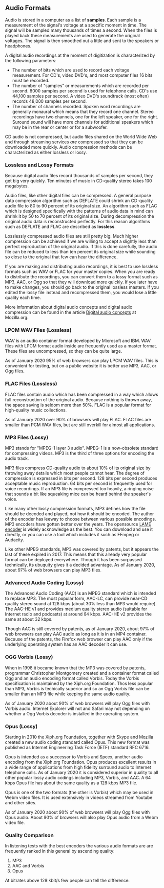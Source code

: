 ## Audio Formats

Audio is stored in a computer as a list of **samples**. Each sample is a
measurement of the signal's voltage at a specific moment in time. The signal
will be sampled many thousands of times a second. When the files is played back
these measurements are used to generate the original voltages. The signal is
then smoothed out a little and sent to the speakers or headphones.

A digital audio recordings at the moment of digitization is characterized
by the following parameters:

* The number of bits which are used to record each voltage measurement.
  For CD's, video DVD's, and most computer files 16 bits must be recorded.
* The number of "samples" or measurements which are recorded per second.
  8000 samples per second is used for telephone calls. CD's use 44,100
  samples per second. A video DVD's soundtrack (most often) records
  48,000 samples per second.
* The number of channels recorded. Spoken word recordings are generally
  monaural which means that they record one channel. Stereo recordings
  have two channels, one for the left speaker, one for the right.
  Suround sound will have more channels for additional speakers which may
  be in the rear or center or for a subwoofer.

CD audio is not compressed, but audio files shared on the World Wide Web and
through streaming services *are* compressed so that they can be downloaded more
quickly. Audio compression methods can be characterized as either lossless
or lossy.

### Lossless and Lossy Formats

Because digital audio files record thousands of samples per second, they get
big very quickly. Ten minutes of music in CD-quality stereo takes 100
megabytes. 

Audio files, like other digital files can be compressed. A general purpose data
compression algorithm such as DEFLATE could shrink an CD-quality audio file to
80 to 90 percent of its original size. An algorithm such as FLAC which is
designed specifically with the patterns of audio data in mind can shrink it by
50 to 70 percent of its original size. During decompression the original audio
data is reconstructed perfectly. For this reason algorithms such as DEFLATE and
FLAC are described as **lossless**.

Losslessly compressed audio files are still pretty big. Much higher compression
can be achieved if we are willing to accept a slightly less than perfect
reproduction of the original audio. If this is done carefully, the audio
file can be reduced to less than ten percent its original size while sounding
so close to the original that few can hear the difference.

If you are making and distributing audio recordings, it is best to use lossless
formats such as WAV or FLAC for your master copies. When you are ready to
distribute the recordings, you can convert them to a lossy format such as MP3,
AAC, or Ogg so that they will download more quickly. If you later have to
make changes, you should go back to the original lossless masters. If you
edited the lossy file instead and recompressed them, you would lose a little
quality each time.

More information about digital audio concepts and digital audio compression can
be found in the article [Digital audio concepts](https://developer.mozilla.org/en-US/docs/Web/Media/Formats/Audio_concepts)
at Mozilla.org.

### LPCM WAV Files (Lossless)

WAV is an audio container format developed by Microsoft and IBM. WAV files with
LPCM format audio inside are frequently used as a master format. These files
are uncompressed, so they can be quite large.

As of January 2020 95% of web browsers can play LPCM WAV files. This is convenient
for testing, but on a public website it is better use MP3, AAC, or Ogg files.

### FLAC Files (Lossless)

FLAC files contain audio which has been compressed in a way which allows full
reconstruction of the original audio. Because nothing is thrown away, the space
saving is seldom more than 50%. FLAC is a popular format for high-quality music
collections.

As of January 2020 over 90% of browsers will play FLAC. FLAC files are smaller
than PCM WAV files, but are still overkill for almost all applications.

### MP3 Files (Lossy)

MP3 stands for "MPEG-1 layer 3 audio". MPEG-1 is a now-obsolete standard for
compressing videos. MP3 is the third of three options for encoding the 
audio track.

MP3 files compress CD-quality audio to about 10% of its original size by
throwing away details which most people cannot hear. The degree of compression
is expressed in bits per second. 128 bits per second produces acceptable music
reproduction. 64 bits per second is frequently used for voice recordings. If an
MP3 file is compressed too heavily, a ringing noise that sounds a bit like
squeaking mice can be heard behind the speaker's voice.

Like many other lossy compression formats, MP3 defines how the file should be
decoded and played, not how it should be encoded. The author of the encoder has
leeway to choose between various possible encodings. MP3 encoders have gotten
better over the years. The opensource [LAME encoder](https://lame.sourceforge.io/)
is widely acknowledge as the best. You can download and use it directly, or
you can use a tool which includes it such as FFmpeg or Audacity.

Like other MPEG standards, MP3 was covered by patents, but it appears the last
of these expired in 2017. This means that this already very popular format can
be deployed everywhere. Though it has been surpassed technically, its ubuquity
gives it a decided advantage. As of January 2020, about 97% of web browsers can
play MP3 files.

### Advanced Audio Coding (Lossy)

The Advanced Audio Coding (AAC) is an MPEG standard which is intended to
replace MP3. The most popular form, AAC-LC, can provide near-CD quality stereo
sound at 128 kbps (about 30% less than MP3 would require). The AAC-HE v1 and
provides medium quality stereo audio (suitable for Internet radio and podcasts)
at around 64 kbps. AAC-HE v2 provides the same at about 32 kbps.

Though AAC is still covered by patents, as of January 2020, about 97% of web
browsers can play AAC audio as long as it is in an MP4 container. Because of
the patents, the Firefox web browser can play AAC only if the underlying
operating system has an AAC decoder it can use.

### OGG Vorbis (Lossy)

When in 1998 it became known that the MP3 was covered by patents, programmar
Christopher Montgomery created and a container format called Ogg and an audio
encoding format called Vorbis. Today the Vorbis specification is maintained by
the Xiph.org Foundation. Thos less popular than MP3, Vorbis is techically
superior and so an Ogg Vorbis file can be smaller than an MP3 file while
keeping the same audio quality.

As of January 2020 about 90% of web browsers will play Ogg files with Vorbis audio.
Internet Explorer will not and Safari may not depending on whether a Ogg Vorbis
decoder is installed in the operating system.

### Opus (Lossy)

Starting in 2010 the Xiph.org Foundation, together with Skype and Mozilla created
a new audio coding standard called Opus. This new format was published as
Internet Engineering Task Force (IETF) standard RFC 6716.

Opus is intended as a successor to Vorbis and Speex, another audio encoding
from the Xiph.org Foundation. Opus produces excellent results in a wide range
of applications from high fidelity surround audio to Internet telephone calls.
As of January 2020 it is considered superior in quality to all other popular
lossy audio codings including MP3, Vorbis, and AAC. A 64 kbps Opus file has
about the same quality as a 128 kbps MP3 file.

Opus is one of the two formats (the other is Vorbis) which may be used in Webm
video files. It is used extensively in videos streamed from Youtube and other
sites.

As of January 2020 about 90% of web browsers will play Ogg files with Opus audio.
About 90% of browsers will also play Opus audio from a Webm video file.

### Quality Comparison

In listening tests with the best encoders the various audio formats are
are frequently ranked in this general by ascending quality:

1. MP3
2. AAC and Vorbis
5. Opus

At bitrates above 128 kbit/s few people can tell the difference.

